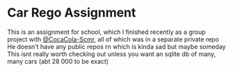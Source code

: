 # Car Rego Assignment
This is an assignment for school, which I finished recently as a group project with [@CocaCola-Scmr](https://github.com/CocaCola-Scmr), all of which was in a separate private repo
He doesn't have any public repos rn which is kinda sad but maybe someday
This isnt really worth checking out unless you want an sqlite db of many, many cars (abt 28 000 to be exact)
